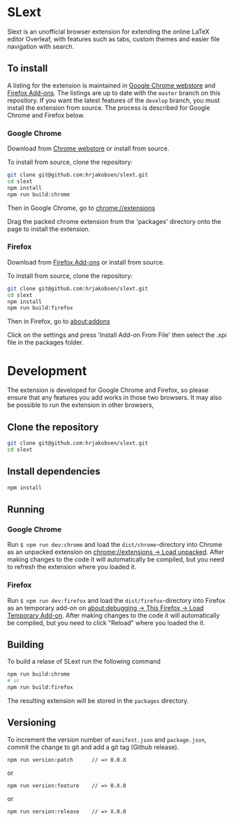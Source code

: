 # SLext
Slext is an unofficial browser extension for extending the online LaTeX editor Overleaf, with features such as tabs, custom themes and easier file navigation with search. 

## To install
A listing for the extension is maintained in [Google Chrome webstore](https://chrome.google.com/webstore/detail/slext/jlajbdlfgkklpjdgnhajdohfjbihming?hl=en) and [Firefox Add-ons](https://addons.mozilla.org/en-US/firefox/addon/slext/). The listings are up to date with the `master` branch on this repository. If you want the latest features of the `develop` branch, you must install the extension from source. The process is described for Google Chrome and Firefox below. 

### Google Chrome

Download from [Chrome webstore](https://chrome.google.com/webstore/detail/slext/jlajbdlfgkklpjdgnhajdohfjbihming?hl=en) or install from source.

To install from source, clone the repository:

```bash
git clone git@github.com:hrjakobsen/slext.git
cd slext
npm install
npm run build:chrome
```

Then in Google Chrome, go to [chrome://extensions](chrome://extensions)

Drag the packed chrome extension from the 'packages' directory onto the page to install the extension.

### Firefox

Download from [Firefox Add-ons](https://addons.mozilla.org/en-US/firefox/addon/slext/) or install from source.

To install from source, clone the repository:

```bash
git clone git@github.com:hrjakobsen/slext.git
cd slext
npm install
npm run build:firefox
```
Then in Firefox, go to [about:addons](about:addons)

Click on the settings and press 'Install Add-on From File' then select the .xpi file in the packages folder.

# Development
The extension is developed for Google Chrome and Firefox, so please ensure that any features you add works in those two browsers. It may also be possible to run the extension in other browsers, 

## Clone the repository
```bash
git clone git@github.com:hrjakobsen/slext.git
cd slext
```

## Install dependencies
```bash
npm install
```
## Running

### Google Chrome
Run `$ npm run dev:chrome` and load the `dist/chrome`-directory into Chrome as an unpacked extension on [chrome://extensions → Load unpacked](chrome://extensions). After making changes to the code it will automatically be compiled, but you need to refresh the extension where you loaded it.

### Firefox
Run `$ npm run dev:firefox` and load the `dist/firefox`-directory into Firefox as an temporary add-on on [about:debugging → This Firefox → Load Temporary Add-on](about:debugging). After making changes to the code it will automatically be compiled, but you need to click "Reload" where you loaded the it.

## Building
To build a relase of SLext run the following command

```bash
npm run build:chrome
# or
npm run build:firefox
```
The resulting extension will be stored in the `packages` directory.

## Versioning

To increment the version number of `manifest.json` and `package.json`,
commit the change to git and add a git tag (Github release).


    npm run version:patch      // => 0.0.X

or

    npm run version:feature    // => 0.X.0

or

    npm run version:release    // => X.0.0
